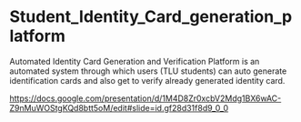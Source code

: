 # Student_Identity_Card_generation_platform

Automated Identity Card Generation and Verification Platform is an automated system through which users (TLU students) can auto generate identification cards and also get to verify already generated identity card.

https://docs.google.com/presentation/d/1M4D8Zr0xcbV2Mdg1BX6wAC-Z9nMuWOStgKQd8btt5oM/edit#slide=id.gf28d31f8d9_0_0
